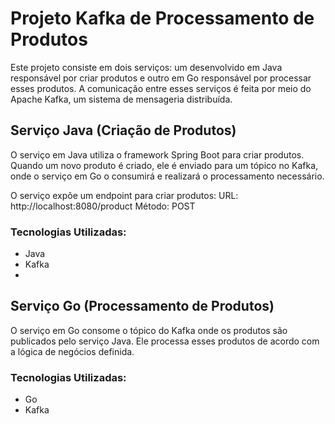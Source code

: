 # Projeto Kafka de Processamento de Produtos

Este projeto consiste em dois serviços: um desenvolvido em Java responsável por criar produtos e outro em Go responsável por processar esses produtos. A comunicação entre esses serviços é feita por meio do Apache Kafka, um sistema de mensageria distribuída.

## Serviço Java (Criação de Produtos)

O serviço em Java utiliza o framework Spring Boot para criar produtos. Quando um novo produto é criado, ele é enviado para um tópico no Kafka, onde o serviço em Go o consumirá e realizará o processamento necessário.

O serviço expõe um endpoint para criar produtos:
URL: http://localhost:8080/product
Método: POST

### Tecnologias Utilizadas:
- Java
- Kafka
- 
## Serviço Go (Processamento de Produtos)

O serviço em Go consome o tópico do Kafka onde os produtos são publicados pelo serviço Java. Ele processa esses produtos de acordo com a lógica de negócios definida.

### Tecnologias Utilizadas:
- Go
- Kafka
